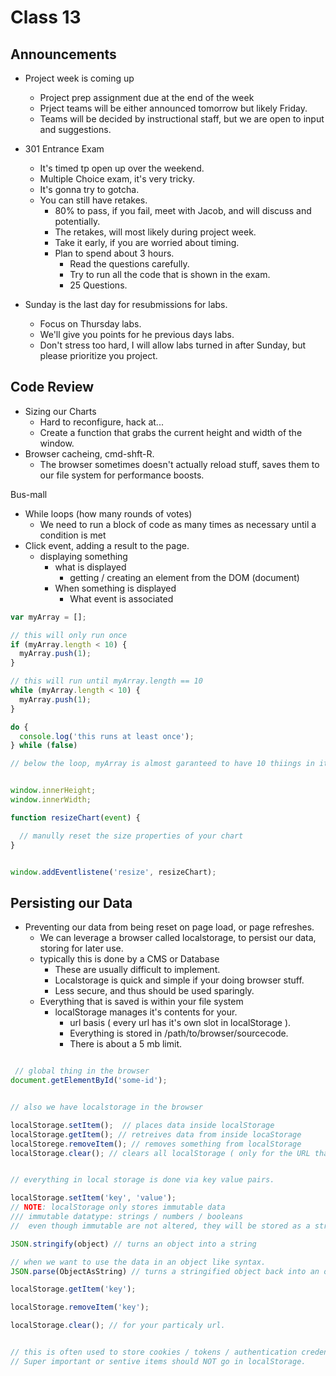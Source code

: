 # Class 13

## Announcements

- Project week is coming up
  - Project prep assignment due at the end of the week
  - Prject teams will be either announced tomorrow but likely Friday.
  - Teams will be decided by instructional  staff, but we are open to input and suggestions.
  
- 301 Entrance Exam
  - It's timed tp open up over the weekend.
  - Multiple Choice exam, it's very tricky.
  - It's gonna try to gotcha.
  - You can still have retakes.
    - 80% to pass, if you fail, meet with Jacob, and will discuss and potentially.
    - The retakes, will most likely during project week.
    - Take it early, if you are worried about timing.
    - Plan to spend about 3 hours.
      - Read the questions carefully.
      - Try to run all the code that is shown in the exam.
      - 25 Questions.
  
- Sunday is the last day for resubmissions for labs.
   - Focus on Thursday labs.
   - We'll give you points for he previous days labs.
   - Don't stress too hard, I will allow labs turned in after Sunday, but please prioritize you project.

## Code Review

- Sizing our Charts
  - Hard to reconfigure, hack at...
  - Create a function that grabs the current height and width of the window.
- Browser cacheing, cmd-shft-R.
  - The browser sometimes doesn't actually reload stuff, saves them to our file system for performance boosts.


Bus-mall
 - While loops (how many rounds of votes)
    - We need to run a block of code as many times as necessary until a condition is met
 - Click event, adding a result to the page.
    - displaying something
       - what is displayed
          - getting / creating an element from the DOM (document)
       - When something is displayed
          - What event is associated

```js
var myArray = [];

// this will only run once
if (myArray.length < 10) {
  myArray.push(1);
}

// this will run until myArray.length == 10
while (myArray.length < 10) {
  myArray.push(1);
}

do {
  console.log('this runs at least once');
} while (false)

// below the loop, myArray is almost garanteed to have 10 thiings in it.

```
 


```js

window.innerHeight;
window.innerWidth;

function resizeChart(event) {

  // manully reset the size properties of your chart
}


window.addEventlistene('resize', resizeChart);

```

## Persisting our Data

- Preventing our data from being reset on page load, or page refreshes.
  - We can leverage a browser called localstorage, to persist our data, storing for later use.
  - typically this is done by a CMS or Database
    - These are usually difficult to implement.
    - Localstorage is quick and simple if your doing browser stuff.
    - Less secure, and thus should be used sparingly.
  - Everything that is saved is within your file system
    - localStorage manages it's contents  for your.
      - url basis ( every url has it's own slot in localStorage ).
      - Everything is stored in /path/to/browser/sourcecode.
      - There is about a 5 mb limit.

```js

 // global thing in the browser
document.getElementById('some-id');


// also we have localstorage in the browser

localStorage.setItem();  // places data inside localStorage
localStorage.getItem(); // retreives data from inside locaStorage
localStorege.removeItem(); // removes something from localStorage
localStorage.clear(); // clears all localStorage ( only for the URL that your html is running on)


// everything in local storage is done via key value pairs.

localStorage.setItem('key', 'value');
// NOTE: localStorage only stores immutable data
/// immutable datatype: strings / numbers / booleans
//  even though immutable are not altered, they will be stored as a string.

JSON.stringify(object) // turns an object into a string

// when we want to use the data in an object like syntax.
JSON.parse(ObjectAsString) // turns a stringified object back into an object

localStorage.getItem('key');

localStorage.removeItem('key');

localStorage.clear(); // for your particaly url.


// this is often used to store cookies / tokens / authentication credentials / small pieces of data that I site uses semi frequently.
// Super important or sentive items should NOT go in localStorage.


```
